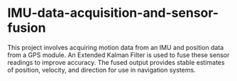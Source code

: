 # IMU-data-acquisition-and-sensor-fusion
This project involves acquiring motion data from an IMU and position data from a GPS module. An Extended Kalman Filter is used to fuse these sensor readings to improve accuracy. The fused output provides stable estimates of position, velocity, and direction for use in navigation systems.
